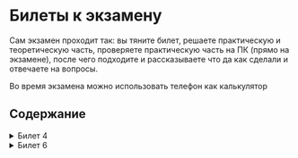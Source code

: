 # Билеты к экзамену

Сам экзамен проходит так: вы тяните билет, решаете практическую и теоретическую часть, проверяете практическую часть на ПК (прямо на экзамене), после чего подходите и рассказываете что да как сделали и отвечаете на вопросы.

Во время экзамена можно использовать телефон как калькулятор

## Содержание

<details>
  <summary>Билет 4</summary>
  
  ![изображение](https://github.com/xarll/vpr/assets/76239707/d8e8c757-812a-436f-bb05-7d81be9d23f1)

</details>


<details>
  <summary>Билет 6</summary>
  
  ![изображение](https://github.com/xarll/vpr/assets/76239707/0e0abfb4-63b5-43f8-a84c-6eeb67e377e7)

</details>
